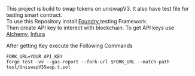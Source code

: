 This project is build to swap tokens on uniswapV3. It also have test file for testing smart contract.<br>
To use this Repository install <a href="https://book.getfoundry.sh/getting-started/installation"> Foundry </a> testing Framework.<br>
Then create API key to interect with blockchain. To get API keys use <a href="https://www.alchemy.com/">Alchemy</a>, <a href="https://www.infura.io/">Infura</a>

After getting Key execute the Following Commands 
    
    FORK_URL=YOUR_API_KEY
    forge test -vv --gas-report --fork-url $FORK_URL --match-path test/UniswapV3Swap.t.sol

